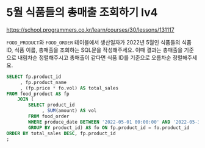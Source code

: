 # 5월 식품들의 총매출 조회하기 lv4
https://school.programmers.co.kr/learn/courses/30/lessons/131117

`FOOD_PRODUCT`와 `FOOD_ORDER` 테이블에서 생산일자가 2022년 5월인 식품들의 식품 ID, 식품 이름, 총매출을 조회하는 SQL문을 작성해주세요. 이때 결과는 총매출을 기준으로 내림차순 정렬해주시고 총매출이 같다면 식품 ID를 기준으로 오름차순 정렬해주세요.

```sql
SELECT fp.product_id
     , fp.product_name
     , (fp.price * fo.vol) AS total_sales
FROM food_product AS fp
    JOIN (
        SELECT product_id
             , SUM(amount) AS vol
        FROM food_order
        WHERE produce_date BETWEEN '2022-05-01 00:00:00' AND '2022-05-31 23:59:59'
        GROUP BY product_id) AS fo ON fp.product_id = fo.product_id
ORDER BY total_sales DESC, fp.product_id
;
```
